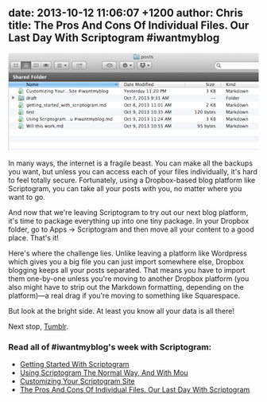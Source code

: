 date: 2013-10-12 11:06:07 +1200
author: Chris
title: The Pros And Cons Of Individual Files. Our Last Day With Scriptogram #iwantmyblog
----

![Screen Shot 2013-10-11 at 15.03.19.png](/media/2013-10-12-Screen_Shot_2013-10-11_at_15.03.19.png)

<!-- excerpt -->

In many ways, the internet is a fragile beast. You can make all the backups you want, but unless you can access each of your files individually, it's hard to feel totally secure. Fortunately, using a Dropbox-based blog platform like Scriptogram, you can take all your posts with you, no matter where you want to go. 

<!-- /excerpt -->

And now that we're leaving Scriptogram to try out our next blog platform, it's time to package everything up into one tiny package. In your Dropbox folder, go to Apps -> Scriptogram and then move all your content to a good place. That's it!

Here's where the challenge lies. Unlike leaving a platform like Wordpress which gives you a big file you can just import somewhere else, Dropbox blogging keeps all your posts separated. That means you have to import them one-by-one unless you're moving to another Dropbox platform (you also might have to strip out the Markdown formatting, depending on the platform)—a real drag if you're moving to something like Squarespace.

But look at the bright side. At least you know all your data is all there!

Next stop, [Tumblr](https://www.tumblr.com/). 

### Read all of #iwantmyblog's week with Scriptogram:

+ [Getting Started With Scriptogram](https://iwantmyname.com/blog/2013/10/getting-started-with-scriptogram.html)
+ [Using Scriptogram The Normal Way, And With Mou](https://iwantmyname.com/blog/2013/10/using-scriptogram-the-normal-way-and-with-mou-iwantmyblog.html)
+ [Customizing Your Scriptogram Site](https://iwantmyname.com/blog/2013/10/customizing-your-scriptogram-site-iwantmyblog.html)
+ [The Pros And Cons Of Individual Files. Our Last Day With Scriptogram](https://iwantmyname.com/blog/2013/10/the-pros-and-cons-of-individual-files-our-last-day-with-scriptogram-iwantmyblog.html)
